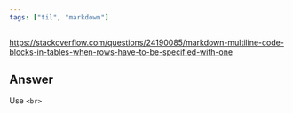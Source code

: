 ```yaml
---
tags: ["til", "markdown"]
---
```


https://stackoverflow.com/questions/24190085/markdown-multiline-code-blocks-in-tables-when-rows-have-to-be-specified-with-one

## Answer
Use `<br>`